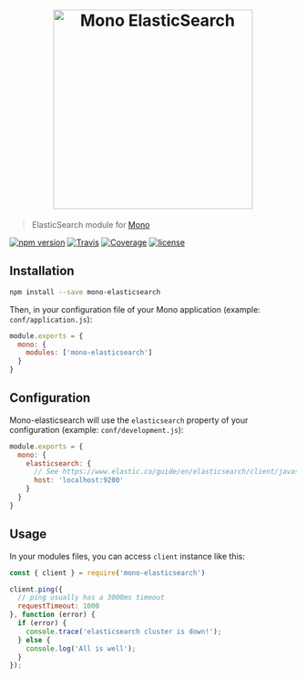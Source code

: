 <h1 align="center"><img src="https://user-images.githubusercontent.com/904724/31045677-26278654-a5e9-11e7-8acf-e63c394d04fc.png" width="350" alt="Mono ElasticSearch"/></h1>

> ElasticSearch module for [Mono](https://github.com/terrajs/mono)

[![npm version](https://img.shields.io/npm/v/mono-elasticsearch.svg)](https://www.npmjs.com/package/mono-elasticsearch)
[![Travis](https://img.shields.io/travis/terrajs/mono-elasticsearch/master.svg)](https://travis-ci.org/terrajs/mono-elasticsearch)
[![Coverage](https://img.shields.io/codecov/c/github/terrajs/mono-elasticsearch/master.svg)](https://codecov.io/gh/terrajs/mono-elasticsearch.js)
[![license](https://img.shields.io/github/license/terrajs/mono-elasticsearch.svg)](https://github.com/terrajs/mono-elasticsearch/blob/master/LICENSE)

## Installation

```bash
npm install --save mono-elasticsearch
```

Then, in your configuration file of your Mono application (example: `conf/application.js`):

```js
module.exports = {
  mono: {
    modules: ['mono-elasticsearch']
  }
}
```

## Configuration

Mono-elasticsearch will use the `elasticsearch` property of your configuration (example: `conf/development.js`):

```js
module.exports = {
  mono: {
    elasticsearch: {
      // See https://www.elastic.co/guide/en/elasticsearch/client/javascript-api/current/configuration.html
      host: 'localhost:9200'
    }
  }
}
```

## Usage

In your modules files, you can access `client` instance like this:

```js
const { client } = require('mono-elasticsearch')

client.ping({
  // ping usually has a 3000ms timeout
  requestTimeout: 1000
}, function (error) {
  if (error) {
    console.trace('elasticsearch cluster is down!');
  } else {
    console.log('All is well');
  }
});
```
